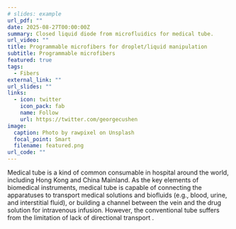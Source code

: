 ```yaml
---
# slides: example
url_pdf: ""
date: 2025-08-27T00:00:00Z
summary: Closed liquid diode from microfluidics for medical tube.
url_video: ""
title: Programmable microfibers for droplet/liquid manipulation
subtitle: Programmable microfibers
featured: true
tags:
  - Fibers
external_link: ""
url_slides: ""
links:
  - icon: twitter
    icon_pack: fab
    name: Follow
    url: https://twitter.com/georgecushen
image:
  caption: Photo by rawpixel on Unsplash
  focal_point: Smart
  filename: featured.png
url_code: ""
---
```

Medical tube is a kind of common consumable in hospital around the world, including Hong Kong and China Mainland. As the key elements of biomedical instruments, medical tube is capable of connecting the apparatuses to transport medical solutions and biofluids (e.g., blood, urine, and interstitial fluid), or building a channel between the vein and the drug solution for intravenous infusion. However, the conventional tube suffers from the limitation of lack of directional transport .
